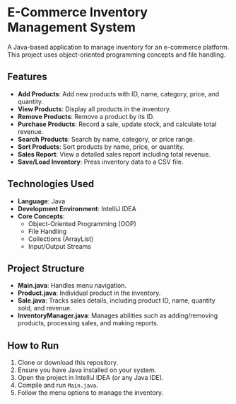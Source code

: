 # E-Commerce Inventory Management System

A Java-based application to manage inventory for an e-commerce platform. This project uses object-oriented programming concepts and file handling.

## Features

- **Add Products**: Add new products with ID, name, category, price, and quantity.
- **View Products**: Display all products in the inventory.
- **Remove Products**: Remove a product by its ID.
- **Purchase Products**: Record a sale, update stock, and calculate total revenue.
- **Search Products**: Search by name, category, or price range.
- **Sort Products**: Sort products by name, price, or quantity.
- **Sales Report**: View a detailed sales report including total revenue.
- **Save/Load Inventory**: Press inventory data to a CSV file.

## Technologies Used

- **Language**: Java
- **Development Environment**: IntelliJ IDEA
- **Core Concepts**:
  - Object-Oriented Programming (OOP)
  - File Handling
  - Collections (ArrayList)
  - Input/Output Streams

## Project Structure

- **Main.java**: Handles menu navigation.
- **Product.java**: Individual product in the inventory.
- **Sale.java**: Tracks sales details, including product ID, name, quantity sold, and revenue.
- **InventoryManager.java**: Manages abilities such as adding/removing products, processing sales, and making reports.

## How to Run

1. Clone or download this repository.
2. Ensure you have Java installed on your system.
3. Open the project in IntelliJ IDEA (or any Java IDE).
4. Compile and run `Main.java`.
5. Follow the menu options to manage the inventory.
